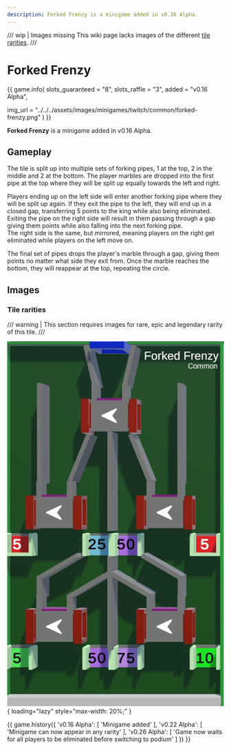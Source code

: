 ```yaml
---
description: Forked Frenzy is a minigame added in v0.16 Alpha.
---
```


/// wip | Images missing
This wiki page lacks images of the different [tile rarities](#tile-rarities).
///

# Forked Frenzy

{{ game.info(
  slots_guaranteed = "8",
  slots_raffle     = "3",
  added            = "v0.16 Alpha",
  
  img_url = "../../../assets/images/minigames/twitch/common/forked-frenzy.png"
) }}

**Forked Frenzy** is a minigame added in v0.16 Alpha.

## Gameplay

The tile is split up into multiple sets of forking pipes, 1 at the top, 2 in the middle and 2 at the bottom. The player marbles are dropped into the first pipe at the top where they will be split up equally towards the left and right.

Players ending up on the left side will enter another forking pipe where they will be split up again. If they exit the pipe to the left, they will end up in a closed gap, transferring 5 points to the king while also being eliminated. Exiting the pipe on the right side will result in them passing through a gap giving them points while also falling into the next forking pipe.  
The right side is the same, but mirrored, meaning players on the right get eliminated while players on the left move on.

The final set of pipes drops the player's marble through a gap, giving them points no matter what side they exit from. Once the marble reaches the bottom, they will reappear at the top, repeating the circle.

## Images

### Tile rarities

/// warning |
This section requires images for rare, epic and legendary rarity of this tile.
///

![common](../../assets/images/minigames/twitch/common/forked-frenzy.png "Common rarity version"){ loading="lazy" style="max-width: 20%;" }
<!-- No images yet.
![rare](../../assets/images/minigames/twitch/rare/forked-frenzy.png "Rare rarity verion"){ loading="lazy" style="max-width: 20%;" }
![epic](../../assets/images/minigames/twitch/epic/forked-frenzy.png "Epic rarity version"){ loading="lazy" style="max-width: 20%;" }
![legendary](../../assets/images/minigames/twitch/legendary/forked-frenzy.png "Legendary rarity version"){ loading="lazy" style="max-width: 20%;" }
-->

{{ game.history({
  'v0.16 Alpha': [
    'Minigame added'
  ],
  'v0.22 Alpha': [
    'Minigame can now appear in any rarity'
  ],
  'v0.26 Alpha': [
    'Game now waits for all players to be eliminated before switching to podium'
  ]
}) }}